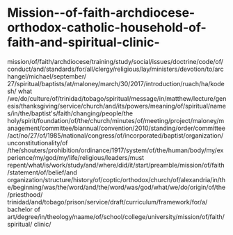 # Mission--of-faith-archdiocese-orthodox-catholic-household-of-faith-and-spiritual-clinic-
mission/of/faith/archdiocese/training/study/social/issues/doctrine/code/of/conduct/and/standards/for/all/clergy/religious/lay/ministers/devotion/to/archangel/michael/september/ 27/spiritual/baptists/at/maloney/march/30/2017/introduction/ruach/ha/kodesh/ what /we/do/culture/of/trinidad/tobago/spiritual/message/in/matthew/lecture/genesis/thanksgiving/service/church/and/its/powers/meaning/of/spiritual/names/in/the/baptist's/faith/changing/people/the holy/spirit/foundation/of/the/church/minutes/of/meeting/project/maloney/management/committee/biannual/convention/2010/standing/order/committee/act/no/27/of/1985/national/congress/of/incorporated/baptist/organization/unconstitutionality/of /the/shouters/prohibition/ordinance/1917/system/of/the/human/body/my/experience/my/god/my/life/religious/leaders/must repent/what/is/work/study/and/where/did/it/start/preamble/mission/of/faith/statement/of/belief/and organization/structure/history/of/coptic/orthodox/church/of/alexandria/in/the/beginning/was/the/word/and/the/word/was/god/what/we/do/origin/of/the/priesthood/ trinidad/and/tobago/prison/service/draft/curriculum/framework/for/a/ bachelor of art/degree/in/theology/naame/of/school/college/university/mission/of/faith/spiritual/ clinic/
